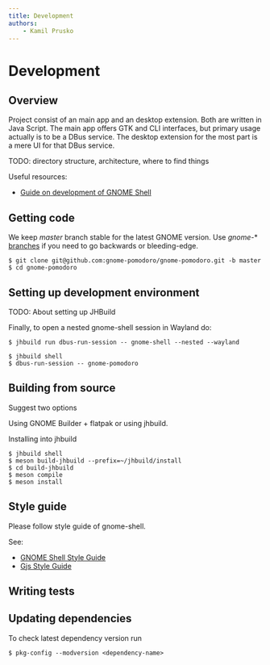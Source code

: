 ```yaml
---
title: Development
authors:
    - Kamil Prusko
---
```


# Development

## Overview

Project consist of an main app and an desktop extension. Both are written in Java Script. The main app offers GTK and CLI interfaces, but primary usage actually is to be a DBus service. The desktop extension for the most part is a mere UI for that DBus service.


TODO: directory structure, architecture, where to find things


Useful resources:

 * [Guide on development of GNOME Shell](https://wiki.gnome.org/Projects/GnomeShell/Development)


## Getting code

We keep *master* branch stable for the latest GNOME version. Use *gnome-** [branches](https://github.com/gnome-pomodoro/gnome-pomodoro/branches) if you need to go backwards or bleeding-edge.

```
$ git clone git@github.com:gnome-pomodoro/gnome-pomodoro.git -b master
$ cd gnome-pomodoro
```

## Setting up development environment


TODO: About setting up JHBuild


Finally, to open a nested gnome-shell session in Wayland do:
```
$ jhbuild run dbus-run-session -- gnome-shell --nested --wayland
```


```
$ jhbuild shell
$ dbus-run-session -- gnome-pomodoro
```



## Building from source

Suggest two options

Using GNOME Builder + flatpak or using jhbuild.


Installing into jhbuild
```
$ jhbuild shell
$ meson build-jhbuild --prefix=~/jhbuild/install
$ cd build-jhbuild
$ meson compile
$ meson install
```




## Style guide

Please follow style guide of gnome-shell. 


See:
 * [GNOME Shell Style Guide](https://wiki.gnome.org/Projects/GnomeShell/StyleGuide)
 * [Gjs Style Guide](https://live.gnome.org/GnomeShell/Gjs_StyleGuide)


## Writing tests


## Updating dependencies

To check latest dependency version run
```
$ pkg-config --modversion <dependency-name>
```

